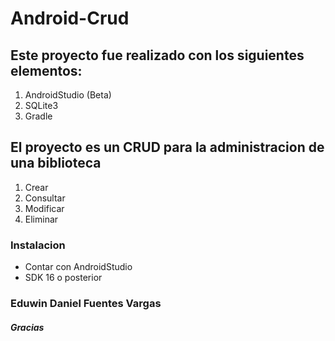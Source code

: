 Android-Crud
============

Este proyecto fue realizado con los siguientes elementos:
---------------------------------------------------------
1. AndroidStudio (Beta)
2. SQLite3
3. Gradle

El proyecto es un CRUD para la administracion de una biblioteca
---------------------------------------------------------------

1. Crear 
2. Consultar
3. Modificar
4. Eliminar

### Instalacion ###

+ Contar con AndroidStudio
+ SDK 16 o posterior


### Eduwin Daniel Fuentes Vargas ###
##### Gracias #####
